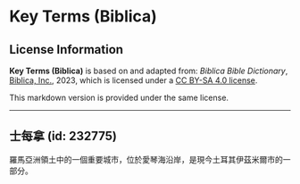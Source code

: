 # Key Terms (Biblica)

## License Information

**Key Terms (Biblica)** is based on and adapted from: _Biblica Bible Dictionary_, [Biblica, Inc.](https://www.biblica.com/), 2023, which is licensed under a [CC BY-SA 4.0 license](https://creativecommons.org/licenses/by-sa/4.0/legalcode.en).

This markdown version is provided under the same license.



--------------------------------

## 士每拿 (id: 232775)

羅馬亞洲領土中的一個重要城市，位於愛琴海沿岸，是現今土耳其伊茲米爾市的一部分。


